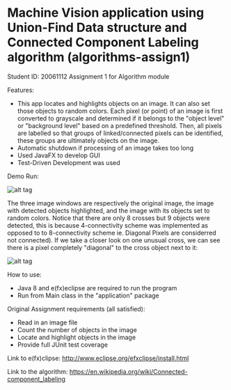 # Machine Vision application using Union-Find Data structure and Connected Component Labeling algorithm (algorithms-assign1)
Student ID: 20061112
Assignment 1 for Algorithm module

Features:
- This app locates and highlights objects on an image. It can also set those objects to random colors. Each pixel (or point) of an image is first converted to grayscale and determined if it belongs to the "object level" or "background level" based on a predefined threshold. Then, all pixels are labelled so that groups of linked/connected pixels can be identified, these groups are ultimately objects on the image. 
- Automatic shutdown if processing of an image takes too long
- Used JavaFX to develop GUI
- Test-Driven Development was used


Demo Run:

![alt tag](https://www.dropbox.com/s/3l5lm5894uokcgt/connected%20component.png?raw=1)

The three image windows are respectively the original image, the image with detected objects highlighted, and the image with its objects set to random colors. Notice that there are only 8 crosses but 9 objects were detected, this is because 4-connectivity scheme was implemented as opposed to to 8-connectivity scheme ie. Diagonal Pixels are considerred not connected). If we take a closer look on one unusual cross, we can see there is a pixel completely "diagonal" to the cross object next to it:

![alt tag](https://www.dropbox.com/s/7fdlzgry1cnpaap/connected%20component%202.png?raw=1)

How to use:
- Java 8 and e(fx)eclipse are required to run the program
- Run from Main class in the "application" package

Original Assignment requirements (all satisfied):
- Read in an image file
- Count the number of objects in the image
- Locate and highlight objects in the image
- Provide full JUnit test coverage

Link to e(fx)clipse:
http://www.eclipse.org/efxclipse/install.html

Link to the algorithm:
https://en.wikipedia.org/wiki/Connected-component_labeling
